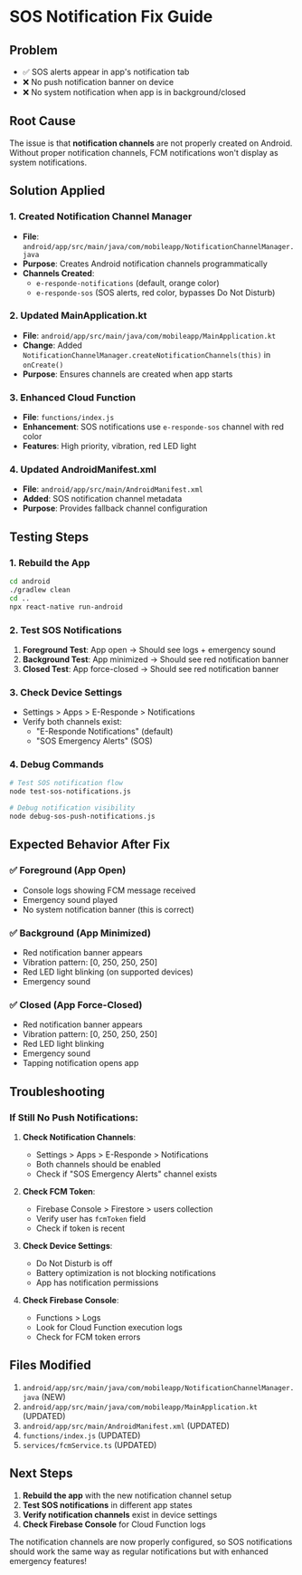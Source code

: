 # SOS Notification Fix Guide

## Problem
- ✅ SOS alerts appear in app's notification tab
- ❌ No push notification banner on device
- ❌ No system notification when app is in background/closed

## Root Cause
The issue is that **notification channels** are not properly created on Android. Without proper notification channels, FCM notifications won't display as system notifications.

## Solution Applied

### 1. Created Notification Channel Manager
- **File**: `android/app/src/main/java/com/mobileapp/NotificationChannelManager.java`
- **Purpose**: Creates Android notification channels programmatically
- **Channels Created**:
  - `e-responde-notifications` (default, orange color)
  - `e-responde-sos` (SOS alerts, red color, bypasses Do Not Disturb)

### 2. Updated MainApplication.kt
- **File**: `android/app/src/main/java/com/mobileapp/MainApplication.kt`
- **Change**: Added `NotificationChannelManager.createNotificationChannels(this)` in `onCreate()`
- **Purpose**: Ensures channels are created when app starts

### 3. Enhanced Cloud Function
- **File**: `functions/index.js`
- **Enhancement**: SOS notifications use `e-responde-sos` channel with red color
- **Features**: High priority, vibration, red LED light

### 4. Updated AndroidManifest.xml
- **File**: `android/app/src/main/AndroidManifest.xml`
- **Added**: SOS notification channel metadata
- **Purpose**: Provides fallback channel configuration

## Testing Steps

### 1. Rebuild the App
```bash
cd android
./gradlew clean
cd ..
npx react-native run-android
```

### 2. Test SOS Notifications
1. **Foreground Test**: App open → Should see logs + emergency sound
2. **Background Test**: App minimized → Should see red notification banner
3. **Closed Test**: App force-closed → Should see red notification banner

### 3. Check Device Settings
- Settings > Apps > E-Responde > Notifications
- Verify both channels exist:
  - "E-Responde Notifications" (default)
  - "SOS Emergency Alerts" (SOS)

### 4. Debug Commands
```bash
# Test SOS notification flow
node test-sos-notifications.js

# Debug notification visibility
node debug-sos-push-notifications.js
```

## Expected Behavior After Fix

### ✅ Foreground (App Open)
- Console logs showing FCM message received
- Emergency sound played
- No system notification banner (this is correct)

### ✅ Background (App Minimized)
- Red notification banner appears
- Vibration pattern: [0, 250, 250, 250]
- Red LED light blinking (on supported devices)
- Emergency sound

### ✅ Closed (App Force-Closed)
- Red notification banner appears
- Vibration pattern: [0, 250, 250, 250]
- Red LED light blinking
- Emergency sound
- Tapping notification opens app

## Troubleshooting

### If Still No Push Notifications:

1. **Check Notification Channels**:
   - Settings > Apps > E-Responde > Notifications
   - Both channels should be enabled
   - Check if "SOS Emergency Alerts" channel exists

2. **Check FCM Token**:
   - Firebase Console > Firestore > users collection
   - Verify user has `fcmToken` field
   - Check if token is recent

3. **Check Device Settings**:
   - Do Not Disturb is off
   - Battery optimization is not blocking notifications
   - App has notification permissions

4. **Check Firebase Console**:
   - Functions > Logs
   - Look for Cloud Function execution logs
   - Check for FCM token errors

## Files Modified

1. `android/app/src/main/java/com/mobileapp/NotificationChannelManager.java` (NEW)
2. `android/app/src/main/java/com/mobileapp/MainApplication.kt` (UPDATED)
3. `android/app/src/main/AndroidManifest.xml` (UPDATED)
4. `functions/index.js` (UPDATED)
5. `services/fcmService.ts` (UPDATED)

## Next Steps

1. **Rebuild the app** with the new notification channel setup
2. **Test SOS notifications** in different app states
3. **Verify notification channels** exist in device settings
4. **Check Firebase Console** for Cloud Function logs

The notification channels are now properly configured, so SOS notifications should work the same way as regular notifications but with enhanced emergency features!
